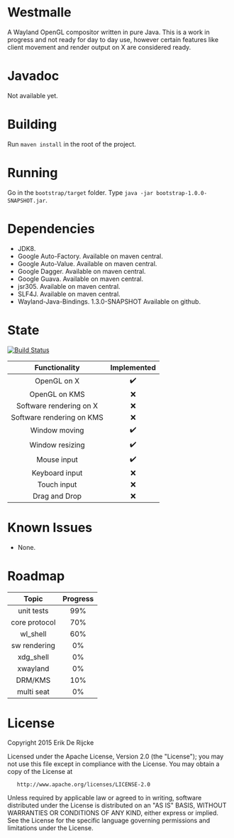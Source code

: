 Westmalle
=====================

A Wayland OpenGL compositor written in pure Java.
This is a work in progress and not ready for day to day use, however
certain features like client movement and render output on X are considered ready.

Javadoc
=======
Not available yet.

Building
========
Run `maven install` in the root of the project.

Running
=======
Go in the `bootstrap/target` folder. Type `java -jar bootstrap-1.0.0-SNAPSHOT.jar`.

Dependencies
============

 - JDK8.
 - Google Auto-Factory. Available on maven central.
 - Google Auto-Value. Available on maven central.
 - Google Dagger. Available on maven central.
 - Google Guava. Available on maven central.
 - jsr305. Available on maven central.
 - SLF4J. Available on maven central.
 - Wayland-Java-Bindings. 1.3.0-SNAPSHOT Available on github.

State
=====
[![Build Status](https://travis-ci.org/Zubnix/westmalle.svg?branch=master)](https://travis-ci.org/Zubnix/westmalle)

| Functionality               | Implemented        |
| :-------------------------: | :----------------: |
| OpenGL on X                 | :heavy_check_mark: |
| OpenGL on KMS               | :x:                |
| Software rendering on X     | :x:                |
| Software rendering on KMS   | :x:                |
| Window moving               | :heavy_check_mark: |
| Window resizing             | :heavy_check_mark: |
| Mouse input                 | :heavy_check_mark: |
| Keyboard input              | :x:                |
| Touch input                 | :x:                |
| Drag and Drop               | :x:                |

Known Issues
============
 - None.

Roadmap
====
| Topic         | Progress  |
| :-----------: | :-------: |
| unit tests    | 99%       |
| core protocol | 70%       |
| wl_shell      | 60%       |
| sw rendering  | 0%        |
| xdg_shell     | 0%        |
| xwayland      | 0%        |
| DRM/KMS       | 10%        |
| multi seat    | 0%        |

License
=======
   Copyright 2015 Erik De Rijcke

   Licensed under the Apache License, Version 2.0 (the "License");
   you may not use this file except in compliance with the License.
   You may obtain a copy of the License at

       http://www.apache.org/licenses/LICENSE-2.0

   Unless required by applicable law or agreed to in writing, software
   distributed under the License is distributed on an "AS IS" BASIS,
   WITHOUT WARRANTIES OR CONDITIONS OF ANY KIND, either express or implied.
   See the License for the specific language governing permissions and
   limitations under the License.
